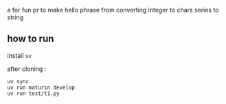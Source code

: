 a for fun  pr to make hello phrase from converting integer to chars series to string
## how to run 
install `uv`

after cloning :
```
uv sync 
uv run maturin develop
uv run test/t1.py
```
